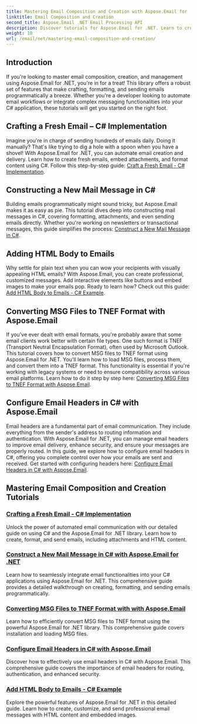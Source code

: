 ```yaml
---
title: Mastering Email Composition and Creation with Aspose.Email for .NET
linktitle: Email Composition and Creation
second_title: Aspose.Email .NET Email Processing API
description: Discover tutorials for Aspose.Email for .NET. Learn to create, format, and send emails programmatically, including advanced features like attachments and HTML content.
weight: 10
url: /email/net/mastering-email-composition-and-creation/
---
```

## Introduction

If you're looking to master email composition, creation, and management using Aspose.Email for .NET, you're in for a treat! This library offers a robust set of features that make crafting, formatting, and sending emails programmatically a breeze. Whether you're a developer looking to automate email workflows or integrate complex messaging functionalities into your C# application, these tutorials will get you started on the right foot.

## Crafting a Fresh Email – C# Implementation  

Imagine you're in charge of sending hundreds of emails daily. Doing it manually? That's like trying to dig a hole with a spoon when you have a shovel! With Aspose.Email for .NET, you can automate email creation and delivery. Learn how to create fresh emails, embed attachments, and format content using C#. Follow this step-by-step guide: [Craft a Fresh Email - C# Implementation](./craft-a-fresh-email-csharp-implementation/).


## Constructing a New Mail Message in C#  

Building emails programmatically might sound tricky, but Aspose.Email makes it as easy as pie. This tutorial dives deep into constructing mail messages in C#, covering formatting, attachments, and even sending emails directly. Whether you're working on newsletters or transactional messages, this guide simplifies the process: [Construct a New Mail Message in C#](./construct-a-new-mail-message-in-csharp/).

## Adding HTML Body to Emails  

Why settle for plain text when you can wow your recipients with visually appealing HTML emails? With Aspose.Email, you can create professional, customized messages. Add interactive elements like buttons and embed images to make your emails pop. Ready to learn how? Check out this guide: [Add HTML Body to Emails - C# Example](./add-html-body-to-emails-csharp-example/).

## Converting MSG Files to TNEF Format with Aspose.Email  

If you've ever dealt with email formats, you're probably aware that some email clients work better with certain file types. One such format is TNEF (Transport Neutral Encapsulation Format), often used by Microsoft Outlook. This tutorial covers how to convert MSG files to TNEF format using Aspose.Email for .NET. You'll learn how to load MSG files, process them, and convert them into a TNEF format. This functionality is essential if you're working with legacy systems or need to ensure compatibility across various email platforms. Learn how to do it step by step here: [Converting MSG Files to TNEF Format with Aspose.Email](./converting-msg-files-to-tnef-format/).

## Configure Email Headers in C# with Aspose.Email  

Email headers are a fundamental part of email communication. They include everything from the sender's address to routing information and authentication. With Aspose.Email for .NET, you can manage email headers to improve email delivery, enhance security, and ensure your messages are properly routed. In this guide, we explore how to configure email headers in C#, offering you complete control over how your emails are sent and received. Get started with configuring headers here: [Configure Email Headers in C# with Aspose.Email](./configure-email-headers-in-csharp/).

## Mastering Email Composition and Creation Tutorials
### [Crafting a Fresh Email -  C# Implementation](./craft-a-fresh-email-csharp-implementation/)
Unlock the power of automated email communication with our detailed guide on using C# and the Aspose.Email for .NET library. Learn how to create, format, and send emails, including attachments and HTML content.
### [Construct a New Mail Message in C# with Aspose.Email for .NET](./construct-a-new-mail-message-in-csharp/)
Learn how to seamlessly integrate email functionalities into your C# applications using Aspose.Email for .NET. This comprehensive guide provides a detailed walkthrough on creating, formatting, and sending emails programmatically.
### [Converting MSG Files to TNEF Format with with Aspose.Email](./converting-msg-files-to-tnef-format/)
Learn how to efficiently convert MSG files to TNEF format using the powerful Aspose.Email for .NET library. This comprehensive guide covers installation and loading MSG files. 
### [Configure Email Headers in C# with Aspose.Email](./configure-email-headers-in-csharp/)
Discover how to effectively use email headers in C# with Aspose.Email. This comprehensive guide covers the importance of email headers for routing, authentication, and enhanced security.
### [Add HTML Body to Emails -  C# Example](./add-html-body-to-emails-csharp-example/)
Explore the powerful features of Aspose.Email for .NET in this detailed guide. Learn how to create, customize, and send professional email messages with HTML content and embedded images.
